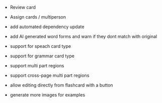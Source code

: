 - Review card
- Assign cards / multiperson

- add automated dependency update

- add AI generated word forms and warn if they dont match with original
- support for speach card type
- support for grammar card type
- support multi part regions
- support cross-page multi part regions
- allow editing directly from flashcard with a button
- generate more images for examples

